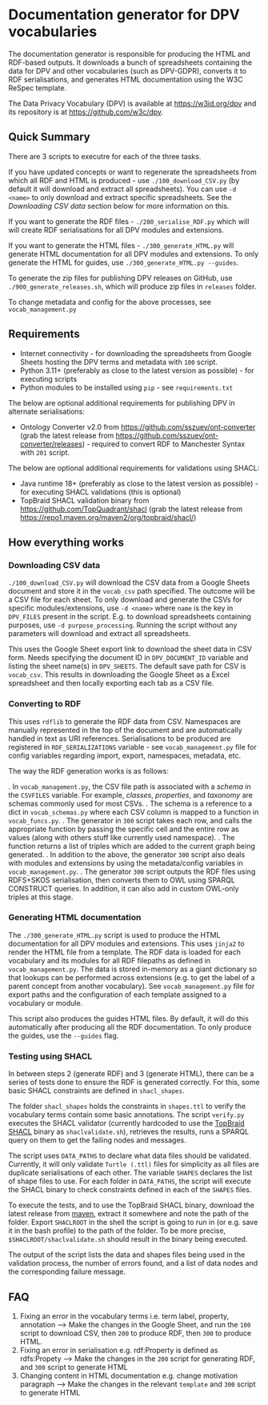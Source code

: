 # Documentation generator for DPV vocabularies

The documentation generator is responsible for producing the HTML and RDF-based outputs. It downloads a bunch of spreadsheets containing the data for DPV and other vocabularies (such as DPV-GDPR), converts it to RDF serialisations, and generates HTML documentation using the W3C ReSpec template.

The Data Privacy Vocabulary (DPV) is available at https://w3id.org/dpv and its repository is at https://github.com/w3c/dpv. 

## Quick Summary

There are 3 scripts to executre for each of the three tasks.

If you have updated concepts or want to regenerate the spreadsheets from which all RDF and HTML is produced - use `./100_download_CSV.py` (by default it will download and extract all spreadsheets). You can use `-d <name>` to only download and extract specific spreadsheets. See the _Downloading CSV data_ section below for more information on this.

If you want to generate the RDF files - `./200_serialise_RDF.py` which will will create RDF serialisations for all DPV modules and extensions.

If you want to generate the HTML files - `./300_generate_HTML.py` will generate HTML documentation for all DPV modules and extensions. To only generate the HTML for guides, use `./300_generate_HTML.py --guides`.

To generate the zip files for publishing DPV releases on GitHub, use `./900_generate_releases.sh`, which will produce zip files in `releases` folder.

To change metadata and config for the above processes, see `vocab_management.py`

## Requirements

- Internet connectivity - for downloading the spreadsheets from Google Sheets hosting the DPV terms and metadata with `100` script.
- Python 3.11+ (preferably as close to the latest version as possible) - for executing scripts
- Python modules to be installed using `pip` - see `requirements.txt`

The below are optional additional requirements for publishing DPV in alternate serialisations:

- Ontology Converter v2.0 from https://github.com/sszuev/ont-converter (grab the latest release from https://github.com/sszuev/ont-converter/releases) - required to convert RDF to Manchester Syntax with `201` script.

The below are optional additional requirements for validations using SHACL:

- Java runtime 18+ (preferably as close to the latest version as possible) - for executing SHACL validations (this is optional)
- TopBraid SHACL validation binary from https://github.com/TopQuadrant/shacl (grab the latest release from https://repo1.maven.org/maven2/org/topbraid/shacl/)

## How everything works

### Downloading CSV data

`./100_download_CSV.py` will download the CSV data from a Google Sheets document and store it in the `vocab_csv` path specified. The outcome will be a CSV file for each sheet. To only download and generate the CSVs for specific modules/extensions, use `-d <name>` where `name` is the key in `DPV_FILES` present in the script. E.g. to download spreadsheets containing purposes, use `-d purpose_processing`. Running the script without any parameters will download and extract all spreadsheets.

This uses the Google Sheet export link to download the sheet data in CSV form. Needs specifying the document ID in `DPV_DOCUMENT_ID` variable and listing the sheet name(s) in `DPV_SHEETS`. The default save path for CSV is `vocab_csv`. This results in downloading the Google Sheet as a Excel spreadsheet and then locally exporting each tab as a CSV file.

### Converting to RDF

This uses `rdflib` to generate the RDF data from CSV. Namespaces are manually represented in the top of the document and are automatically handled in text as URI references. Serialisations to be produced are registered in `RDF_SERIALIZATIONS` variable - see `vocab_management.py` file for config variables regarding import, export, namespaces, metadata, etc.

The way the RDF generation works is as follows:

. In `vocab_management.py`, the CSV file path is associated with a _schema_ in the `CSVFILES` variable. For example, _classes_, _properties_, and _taxonomy_ are schemas commonly used for most CSVs. 
. The schema is a reference to a dict in `vocab_schemas.py` where each CSV column is mapped to a function in `vocab_funcs.py`. 
. The generator in `300` script takes each row, and calls the appropriate function by passing the specific cell and the entire row as values (along with others stuff like currently used namespace). 
. The function returns a list of triples which are added to the current graph being generated.
. In addition to the above, the generator `300` script also deals with modules and extensions by using the metadata/config variables in `vocab_management.py`.
. The generator `300` script outputs the RDF files using RDFS+SKOS serialisation, then converts them to OWL using SPARQL CONSTRUCT queries. In addition, it can also add in custom OWL-only triples at this stage.

### Generating HTML documentation

The `./300_generate_HTML.py` script is used to produce the HTML documentation for all DPV modules and extensions. This uses `jinja2` to render the HTML file from a template. The RDF data is loaded for each vocabulary and its modules for all RDF filepaths as defined in `vocab_management.py`. The data is stored in-memory as a giant dictionary so that lookups can be performed across extensions (e.g. to get the label of a parent concept from another vocabulary). See `vocab_management.py` file for export paths and the configuration of each template assigned to a vocabulary or module.

This script also produces the guides HTML files. By default, it will do this automatically after producing all the RDF documentation. To only produce the guides, use the `--guides` flag.

### Testing using SHACL

In between steps 2 (generate RDF) and 3 (generate HTML), there can be a series of tests done to ensure the RDF is generated correctly. For this, some basic SHACL constraints are defined in `shacl_shapes`.

The folder `shacl_shapes` holds the constraints in `shapes.ttl` to verify the vocabulary terms contain some basic annotations. The script `verify.py` executes the SHACL validator (currently hardcoded to use the [TopBraid SHACL](https://github.com/TopQuadrant/shacl) binary as `shaclvalidate.sh`), retrieves the results, runs a SPARQL query on them to get the failing nodes and messages.

The script uses `DATA_PATHS` to declare what data files should be validated. Currently, it will only validate `Turtle (.ttl)` files for simplicity as all files are duplicate serialisations of each other. The variable `SHAPES` declares the list of shape files to use. For each folder in `DATA_PATHS`, the script will execute the SHACL binary to check constraints defined in each of the `SHAPES` files.

To execute the tests, and to use the TopBraid SHACL binary, download the latest release from [maven](https://repo1.maven.org/maven2/org/topbraid/shacl/), extract it somewhere and note the path of the folder. Export `SHACLROOT` in the shell the script is going to run in (or e.g. save it in the bash profile) to the path of the folder. To be more precise, `$SHACLROOT/shaclvalidate.sh` should result in the binary being executed. 

The output of the script lists the data and shapes files being used in the validation process, the number of errors found, and a list of data nodes and the corresponding failure message.

## FAQ

1. Fixing an error in the vocabulary terms i.e. term label, property, annotation --> Make the changes in the Google Sheet, and run the `100` script to download CSV, then `200` to produce RDF, then `300` to produce HTML.
2. Fixing an error in serialisation e.g. rdf:Property is defined as rdfs:Propety --> Make the changes in the `200` script for generating RDF, and `300` script to generate HTML
3. Changing content in HTML documentation e.g. change motivation paragraph --> Make the changes in the relevant `template` and `300` script to generate HTML
